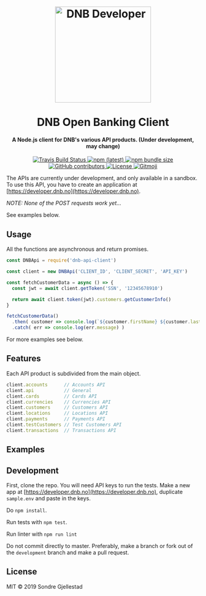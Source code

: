 <h1 align="center">
  <a href='https://developer.dnb.no' ><img src='https://svgshare.com/i/BkG.svg' width="250" title='DNB Developer' /></a>
  <br>
  <br>
  DNB Open Banking Client
</h1>

<h4 align="center">A Node.js client for DNB's various API products. (Under development, may change)</h4>


<p align="center">
  <a href="https://travis-ci.org/sondregj/dnb-api">
    <img alt="Travis Build Status" src="https://img.shields.io/travis/sondregj/dnb-api.svg?style=flat-square">
  </a>

  <a href="https://npmjs.com/dnb-api">
  	<img alt="npm (latest)" src="https://img.shields.io/npm/v/dnb-api/latest.svg?style=flat-square">
  </a>

  <a href="https://npmjs.com/dnb-api">
    <img alt="npm bundle size" src="https://img.shields.io/bundlephobia/min/dnb-api.svg?style=flat-square">
  </a>

  <a href="https://github.com/sondregj/dnb-api">
    <img alt="GitHub contributors" src="https://img.shields.io/github/contributors/sondregj/dnb-api.svg?style=flat-square">
  </a>

  <a href="https://github.com/sondregj/dnb-api">
    <img alt="License" src="https://img.shields.io/github/license/sondregj/dnb-api.svg?style=flat-square">
  </a>
  
  <a href="https://github.com/carloscuesta/gitmoji">
  <img alt="Gitmoji" src="https://img.shields.io/badge/gitmoji-%20😜%20😍-FFDD67.svg?style=flat-square">
  </a>
</p>

The APIs are currently under development, and only available in a sandbox. To use this API, you have to create an application at [https://developer.dnb.no](https://developer.dnb.no).

*NOTE: None of the POST requests work yet...*

See examples below.

## Usage

All the functions are asynchronous and return promises.

```javascript
const DNBApi = require('dnb-api-client')

const client = new DNBApi('CLIENT_ID', 'CLIENT_SECRET', 'API_KEY')

const fetchCustomerData = async () => {
  const jwt = await client.getToken('SSN', '12345678910')

  return await client.token(jwt).customers.getCustomerInfo()
}

fetchCustomerData()
  .then( customer => console.log(`${customer.firstName} ${customer.lastName}`) )
  .catch( err => console.log(err.message) )
```

For more examples see below.

## Features

Each API product is subdivided from the main object.

```javascript
client.accounts      // Accounts API
client.api           // General
client.cards         // Cards API
client.currencies    // Currencies API
client.customers     // Customers API
client.locations     // Locations API
client.payments      // Payments API
client.testCustomers // Test Customers API
client.transactions  // Transactions API
```

## Examples

## Development

First, clone the repo. You will need API keys to run the tests. Make a new app at [https://developer.dnb.no](https://developer.dnb.no), duplicate `sample.env` and paste in the keys.

Do `npm install`.

Run tests with `npm test`.

Run linter with `npm run lint`

Do not commit directly to master. Preferably, make a branch or fork out of the `development` branch and make a pull request.

## License

MIT © 2019 Sondre Gjellestad
